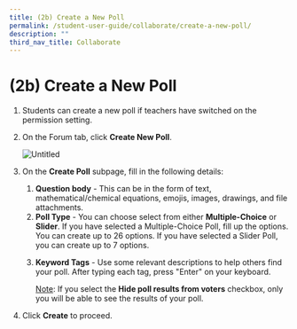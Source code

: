```yaml
---
title: (2b) Create a New Poll
permalink: /student-user-guide/collaborate/create-a-new-poll/
description: ""
third_nav_title: Collaborate
---
```

<h1 id="-2b-create-a-new-poll">(2b) Create a New Poll</h1>
<ol>
<li>Students can create a new poll if teachers have switched on the permission setting.</li>
<li><p>On the Forum tab, click <strong>Create New Poll</strong>.</p>
<p> <img alt="Untitled" src="https://s3-us-west-2.amazonaws.com/secure.notion-static.com/fba81b98-1200-4825-909c-ee200597a1f5/Untitled.png"></p>
</li>
<li><p>On the <strong>Create Poll</strong> subpage, fill in the following details:</p>
<ol>
<li><strong>Question body</strong> - This can be in the form of text, mathematical/chemical equations, emojis, images, drawings, and file attachments.</li>
<li><strong>Poll Type</strong> - You can choose select from either <strong>Multiple-Choice</strong> or <strong>Slider</strong>. If you have selected a Multiple-Choice Poll, fill up the options. You can create up to 26 options. If you have selected a Slider Poll, you can create up to 7 options.</li>
<li><p><strong>Keyword Tags</strong> - Use some relevant descriptions to help others find your poll. After typing each tag, press "Enter" on your keyboard.</p>
	<p><u>Note</u>: If you select the <strong>Hide poll results from voters</strong> checkbox, only you will be able to see the results of your poll.</p>
</li>
</ol>
</li>
<li><p>Click <strong>Create</strong> to proceed.</p>
</li>
</ol>